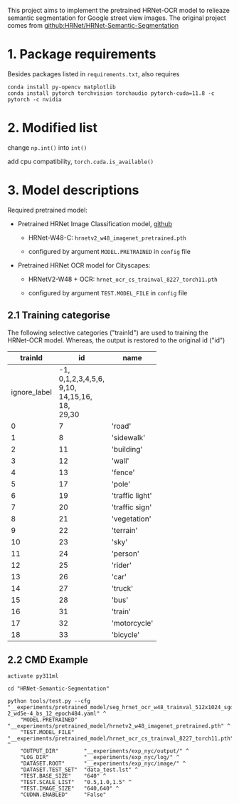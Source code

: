 This project aims to implement the pretrained HRNet-OCR model to relieaze semantic segmentation for Google street view images. The original project comes from [github:HRNet/HRNet-Semantic-Segmentation](https://github.com/HRNet/HRNet-Semantic-Segmentation)

# 1. Package requirements

Besides packages listed in `requirements.txt`, also requires

```shell
conda install py-opencv matplotlib
conda install pytorch torchvision torchaudio pytorch-cuda=11.8 -c pytorch -c nvidia
```

# 2. Modified list

change `np.int()` into `int()`

add cpu compatibility, `torch.cuda.is_available()`


# 3. Model descriptions

Required pretrained model:

- Pretrained HRNet Image Classification model, [github](https://github.com/HRNet/HRNet-Image-Classification)

    - HRNet-W48-C: `hrnetv2_w48_imagenet_pretrained.pth`
    
    - configured by argument `MODEL.PRETRAINED` in `config` file
    
- Pretrained HRNet OCR model for Cityscapes:

    - HRNetV2-W48 + OCR: `hrnet_ocr_cs_trainval_8227_torch11.pth`

    - configured by argument `TEST.MODEL_FILE` in `config` file


## 2.1 Training categorise


The following selective categories ("trainId") are used to training the HRNet-OCR model. Whereas, the output is restored to the original id ("id")

| trainId      | id                                                                | name            |
| ------------ |-------------------------------------------------------------------| --------------- |
| ignore_label | \-1,<br/>0,1,2,3,4,5,6,<br/>9,10,<br/>14,15,16,<br/>18,<br/>29,30 |
| 0            | 7                                                                 | 'road'          |
| 1            | 8                                                                 | 'sidewalk'      |
| 2            | 11                                                                | 'building'      |
| 3            | 12                                                                | 'wall'          |
| 4            | 13                                                                | 'fence'         |
| 5            | 17                                                                | 'pole'          |
| 6            | 19                                                                | 'traffic light' |
| 7            | 20                                                                | 'traffic sign'  |
| 8            | 21                                                                | 'vegetation'    |
| 9            | 22                                                                | 'terrain'       |
| 10           | 23                                                                | 'sky'           |
| 11           | 24                                                                | 'person'        |
| 12           | 25                                                                | 'rider'         |
| 13           | 26                                                                | 'car'           |
| 14           | 27                                                                | 'truck'         |
| 15           | 28                                                                | 'bus'           |
| 16           | 31                                                                | 'train'         |
| 17           | 32                                                                | 'motorcycle'    |
| 18           | 33                                                                | 'bicycle'       |


## 2.2 CMD Example

```shell
activate py311ml

cd "HRNet-Semantic-Segmentation"

python tools/test.py --cfg "__experiments/pretrained_model/seg_hrnet_ocr_w48_trainval_512x1024_sgd_lr1e-2_wd5e-4_bs_12_epoch484.yaml" ^
    "MODEL.PRETRAINED"  "__experiments/pretrained_model/hrnetv2_w48_imagenet_pretrained.pth" ^
    "TEST.MODEL_FILE"   "__experiments/pretrained_model/hrnet_ocr_cs_trainval_8227_torch11.pth" ^
    "OUTPUT_DIR"        "__experiments/exp_nyc/output/" ^
    "LOG_DIR"           "__experiments/exp_nyc/log/" ^
    "DATASET.ROOT"      "__experiments/exp_nyc/image/" ^
    "DATASET.TEST_SET"  "data_test.lst" ^
    "TEST.BASE_SIZE"    "640" ^
    "TEST.SCALE_LIST"   "0.5,1.0,1.5" ^
    "TEST.IMAGE_SIZE"   "640,640" ^
    "CUDNN.ENABLED"     "False"
```